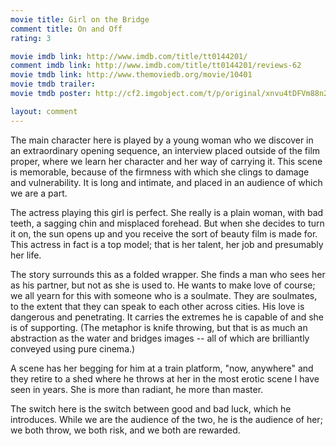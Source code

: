 ```yaml
---
movie title: Girl on the Bridge
comment title: On and Off
rating: 3

movie imdb link: http://www.imdb.com/title/tt0144201/
comment imdb link: http://www.imdb.com/title/tt0144201/reviews-62
movie tmdb link: http://www.themoviedb.org/movie/10401
movie tmdb trailer: 
movie tmdb poster: http://cf2.imgobject.com/t/p/original/xnvu4tDFVm88n2l6DVMaf6tILdi.jpg

layout: comment
---
```


The main character here is played by a young woman who we discover in an extraordinary opening sequence, an interview placed outside of the film proper, where we learn her character and her way of carrying it. This scene is memorable, because of the firmness with which she clings to damage and vulnerability. It is long and intimate, and placed in an audience of which we are a part.

The actress playing this girl is perfect. She really is a plain woman, with bad teeth, a sagging chin and misplaced forehead. But when she decides to turn it on, the sun opens up and you receive the sort of beauty film is made for. This actress in fact is a top model; that is her talent, her job and presumably her life.

The story surrounds this as a folded wrapper. She finds a man who sees her as his partner, but not as she is used to. He wants to make love of course; we all yearn for this with someone who is a soulmate. They are soulmates, to the extent that they can speak to each other across cities. His love is dangerous and penetrating. It carries the extremes he is capable of and she is of supporting. (The metaphor is knife throwing, but that is as much an abstraction as the water and bridges images -- all of which are brilliantly conveyed using pure cinema.)

A scene has her begging for him at a train platform, "now, anywhere" and they retire to a shed where he throws at her in the most erotic scene I have seen in years. She is more than radiant, he more than master.

The switch here is the switch between good and bad luck, which he introduces. While we are the audience of the two, he is the audience of her; we both throw, we both risk, and we both are rewarded.